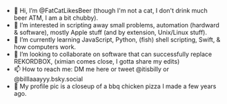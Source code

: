 - 👋 Hi, I’m @FatCatLikesBeer (though I'm not a cat, I don't drink much beer ATM, I am a bit chubby).
- 👀 I’m interested in scripting away small problems, automation (hardward & software), mostly Apple stuff (and by extension, Unix/Linux stuff).
- 🌱 I’m currently learning JavaScript, Python, (fish) shell scripting, Swift, & how computers work. 
- 💞️ I’m looking to collaborate on software that can successfully replace REKORDBOX, (ximian comes close, I gotta share my edits)
- 📫 How to reach me: DM me here or tweet @itisbilly or @billlaaayyy.bsky.social
- 📸 My profile pic is a closeup of a bbq chicken pizza I made a few years ago.

<!---
FatCatLikesBeer/FatCatLikesBeer is a ✨ special ✨ repository because its `README.md` (this file) appears on your GitHub profile.
You can click the Preview link to take a look at your changes.
--->
